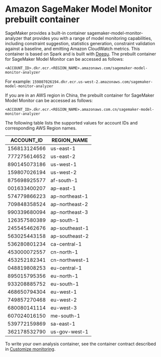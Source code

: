 # Amazon SageMaker Model Monitor prebuilt container<a name="model-monitor-pre-built-container"></a>

SageMaker provides a built\-in container sagemaker\-model\-monitor\-analyzer that provides you with a range of model monitoring capabilities, including constraint suggestion, statistics generation, constraint validation against a baseline, and emitting Amazon CloudWatch metrics\. This container is based on Spark and is built with [Deequ](https://github.com/awslabs/deequ)\. The prebuilt container for SageMaker Model Monitor can be accessed as follows:

`<ACCOUNT_ID>.dkr.ecr.<REGION_NAME>.amazonaws.com/sagemaker-model-monitor-analyzer`

For example: `159807026194.dkr.ecr.us-west-2.amazonaws.com/sagemaker-model-monitor-analyzer`

If you are in an AWS region in China, the prebuilt container for SageMaker Model Monitor can be accessed as follows: 

`<ACCOUNT_ID>.dkr.ecr.<REGION_NAME>.amazonaws.com.cn/sagemaker-model-monitor-analyzer`

The following table lists the supported values for account IDs and corresponding AWS Region names\.


| ACCOUNT\_ID | REGION\_NAME | 
| --- | --- | 
| 156813124566 | us\-east\-1 | 
| 777275614652 | us\-east\-2 | 
| 890145073186 | us\-west\-1 | 
| 159807026194 | us\-west\-2 | 
| 875698925577 | af\-south\-1 | 
| 001633400207 | ap\-east\-1 | 
| 574779866223 | ap\-northeast\-1 | 
| 709848358524 | ap\-northeast\-2 | 
| 990339680094 | ap\-northeast\-3 | 
| 126357580389 | ap\-south\-1 | 
| 245545462676 | ap\-southeast\-1 | 
| 563025443158 | ap\-southeast\-2 | 
| 536280801234 | ca\-central\-1 | 
| 453000072557 | cn\-north\-1 | 
| 453252182341 | cn\-northwest\-1 | 
| 048819808253 | eu\-central\-1 | 
| 895015795356 | eu\-north\-1 | 
| 933208885752 | eu\-south\-1 | 
| 468650794304 | eu\-west\-1 | 
| 749857270468 | eu\-west\-2 | 
| 680080141114 | eu\-west\-3 | 
| 607024016150 | me\-south\-1 | 
| 539772159869 | sa\-east\-1 | 
| 362178532790 | us\-gov\-west\-1 | 

To write your own analysis container, see the container contract described in [Customize monitoring](model-monitor-custom-monitoring-schedules.md)\.